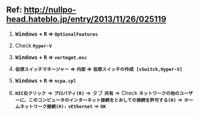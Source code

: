 ## Ref: http://nullpo-head.hateblo.jp/entry/2013/11/26/025119

1. **<kbd>Windows</kbd> + <kbd>R</kbd> => `OptionalFeatures`**

1. Check **`Hyper-V`**

1. **<kbd>Windows</kbd> + <kbd>R</kbd> => `vertmgmt.msc`**

1. **`仮想スイッチマネージャー` => `内部` => `仮想スイッチの作成 [vSwitch,Hyper-V]`**

1. **<kbd>Windows</kbd> + <kbd>R</kbd> => `ncpa.cpl`**

1. **`NIC右クリック`** => **`プロパティ(R)`** => タブ **`共有`** => Check **`ネットワークの他のユーザーに、このコンピュータのインターネット接続をとおしての接続を許可する(N)`** => **`ホームネットワーク接続(H):`** **`vEthernet`** => **`OK`**



